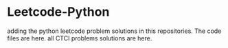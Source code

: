# Leetcode-Python
adding the python leetcode problem solutions in this repositories. 
The code files are here.
all CTCI problems solutions are here.






















































































































































































































































































































































































































































































































































































































































































































































































































































































































































































































































































































































































































































































































































